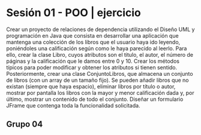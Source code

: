 # Sesión 01 - POO | ejercicio
Crear un proyecto de relaciones de dependencia utilizando el Diseño UML y programación en Java
que consista en desarrollar una aplicación que mantenga una colección de los libros que el usuario
haya ido leyendo, poniéndoles una calificación según como le haya parecido al leerlo. Para ello, crear
la clase Libro, cuyos atributos son el titulo, el autor, el número de páginas y la calificación que le
damos entre 0 y 10.
Crear los métodos típicos para poder modificar y obtener los atributos si tienen sentido.
Posteriormente, crear una clase ConjuntoLibros, que almacena un conjunto de libros (con un array de
un tamaño fijo). Se pueden añadir libros que no existan (siempre que haya espacio), eliminar libros
por título o autor, mostrar por pantalla los libros con la mayor y menor calificación dada y, por último,
mostrar un contenido de todo el conjunto. Diseñar un formulario JFrame que contenga toda la
funcionalidad solicitada.

## Grupo 04